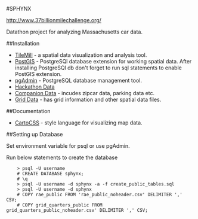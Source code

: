 #SPHYNX

http://www.37billionmilechallenge.org/

Datathon project for analyzing Massachusetts car data.


##Installation

* [TileMill](https://www.mapbox.com/tilemill/) - a spatial data visualization and analysis tool.
* [PostGIS](http://postgis.net/install) - PostgreSQl database extension for working spatial data. After installing PostgreSQl db don't forget to run sql statements to enable PostGIS extension.
* [pgAdmin](http://www.pgadmin.org/download/) - PostgreSQL database management tool.
* [Hackathon Data](http://www.37billionmilechallenge.org/#the-data)
* [Companion Data](ftp://ftp.mapc.org/vmt/37BillionMile_CompanionDataPackage_3_21_14.zip) - incudes zipcar data, parking data etc.
* [Grid Data](https://dl.dropboxusercontent.com/u/10192015/grid_250m_attr.zip) - has grid information and other spatial data files.

##Documentation

* [CartoCSS](https://www.mapbox.com/carto/api/2.1.0/) - style language for visualizing map data.

##Setting up Database

Set environment variable for psql or use pgAdmin.

Run below statements to create the database

```
    > psql -U username
    # CREATE DATABASE sphynx;
    # \q
    > psql -U username -d sphynx -a -f create_public_tables.sql
    > psql -U username -d sphynx
    # COPY rae_public FROM 'rae_public_noheader.csv' DELIMITER ',' CSV;
    # COPY grid_quarters_public FROM grid_quarters_public_noheader.csv' DELIMITER ',' CSV;
```

